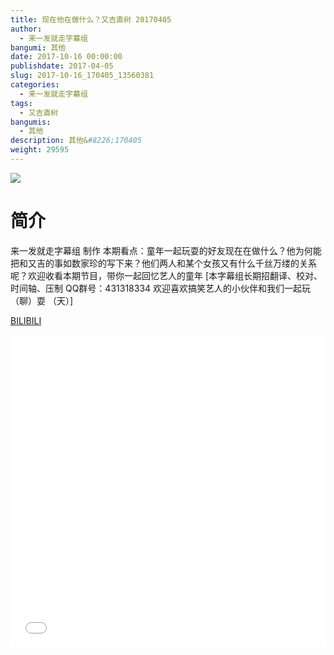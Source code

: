 ```yaml
---
title: 现在他在做什么？又吉直树 20170405
author: 
  - 来一发就走字幕组
bangumi: 其他
date: 2017-10-16 00:00:00
publishdate: 2017-04-05
slug: 2017-10-16_170405_13560381
categories: 
  - 来一发就走字幕组
tags: 
  - 又吉直树
bangumis: 
  - 其他
description: 其他&#8226;170405
weight: 29595
---
```


![](https://i.imgur.com/xsl7ZUZ.jpg)

# 简介  
来一发就走字幕组 制作
本期看点：童年一起玩耍的好友现在在做什么？他为何能把和又吉的事如数家珍的写下来？他们两人和某个女孩又有什么千丝万缕的关系呢？欢迎收看本期节目，带你一起回忆艺人的童年 [本字幕组长期招翻译、校对、时间轴、压制   QQ群号：431318334 欢迎喜欢搞笑艺人的小伙伴和我们一起玩（聊）耍 （天）]

  [BILIBILI](https://www.bilibili.com/video/av13560381/)


<div class="vcontainer">  <iframe class='video' src="//www.bilibili.com/blackboard/player.html?aid=13560381" width="100%" height="500" frameborder="0" allowfullscreen="allowfullscreen"></iframe></div>
